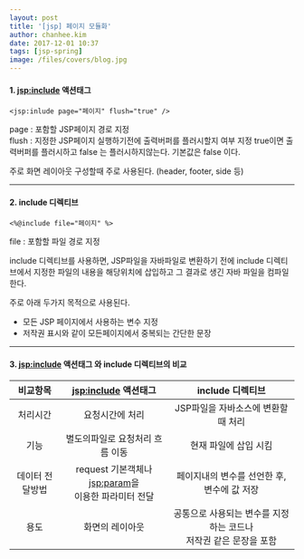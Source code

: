 ```yaml
---
layout: post
title: '[jsp] 페이지 모듈화'
author: chanhee.kim
date: 2017-12-01 10:37
tags: [jsp-spring]
image: /files/covers/blog.jpg
---
```


#### 1. <jsp:include> 액션태그

```
<jsp:inlude page="페이지" flush="true" />
```

page : 포함할 JSP페이지 경로 지정 <br>
flush : 지정한 JSP페이지 실행하기전에 출력버퍼를 플러시할지 여부 지정 true이면 출력버퍼를 플러시하고 false 는 플러시하지않는다. 기본값은 false 이다.

주로 화면 레이아웃 구성할때 주로 사용된다. (header, footer, side 등)

---

#### 2. include 디렉티브

```
<%@include file="페이지" %>
```

file : 포함할 파일 경로 지정 <br>

include 디렉티브를 사용하면, JSP파일을 자바파일로 변환하기 전에 include 디렉티브에서 지정한 파일의 내용을 해당위치에 삽입하고 그 결과로 생긴 자바 파일을 컴파일 한다. <br>

주로 아래 두가지 목적으로 사용된다.
 - 모든 JSP 페이지에서 사용하는 변수 지정
 - 저작권 표시와 같이 모든페이지에서 중복되는 간단한 문장

---

#### 3. <jsp:include> 액션태그 와 include 디렉티브의 비교

 | 비교항목 | <jsp:include> 액션태그 | include 디렉티브|
 |:---:|:---:|:---:|
 |처리시간|요청시간에 처리|JSP파일을 자바소스에 변환할때 처리|
 |기능|별도의파일로 요청처리 흐름 이동|현재 파일에 삽입 시킴|
 |데이터 전달방법|request 기본객체나 <jsp:param>을 <br> 이용한 파라미터 전달| 페이지내의 변수를 선언한 후, 변수에 값 저장|
 |용도|화면의 레이아웃|공통으로 사용되는 변수를 지정하는 코드나 <br>저작권 같은 문장을 포함|
